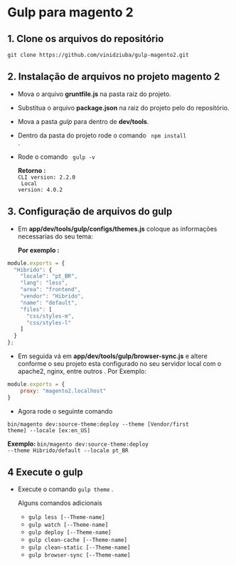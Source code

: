 # Gulp para magento 2 



## 1. Clone os arquivos do repositório
      
     
```
git clone https://github.com/vinidziuba/gulp-magento2.git
```


## 2. Instalação de arquivos no projeto magento 2


* Mova o arquivo <strong>gruntfile.js</strong> na pasta raiz do projeto.

* Substitua o arquivo <strong>package.json</strong> na raiz do projeto pelo do repositório.

* Mova a pasta <em>gulp</em> para dentro de <strong>dev/tools</strong>.

* Dentro da pasta do projeto rode o comando <code> npm install </code>.

* Rode o comando <code> gulp -v </code><br>

  <strong>Retorno :</strong><br>
<code>CLI version: 2.2.0 <br>
Local version: 4.0.2</code>

## 3. Configuração de arquivos do gulp

* Em <strong>app/dev/tools/gulp/configs/themes.js</strong> coloque as informações necessarias do seu tema:

	<strong>Por exemplo :</strong>

```javascript
module.exports = {
  "Hibrido": {
    "locale": "pt_BR",
    "lang": "less",
    "area": "frontend",
    "vendor": "Hibrido",
    "name": "default",
    "files": [
      "css/styles-m",
      "css/styles-l"
    ]
  }
};
```
* Em seguida vá em <strong>app/dev/tools/gulp/browser-sync.js</strong> e altere conforme o seu projeto esta configurado no seu servidor local com o apache2, nginx, entre outros .
Por Exemplo:

```javascript
module.exports = {
    proxy: "magento2.localhost"
}

```


* Agora rode o seguinte comando 

<code>bin/magento dev:source-theme:deploy --theme [Vendor/first theme] --locale [ex:en_US]</code>

   <strong>	     Exemplo:
</strong>
<code>bin/magento dev:source-theme:deploy --theme Hibrido/default --locale pt_BR 
</code>

## 4 Execute o gulp

* Execute o comando <code>gulp theme</code> .

	Alguns comandos adicionais
	
	* <code>gulp less [--Theme-name]</code>
	* <code>gulp watch [--Theme-name]</code>
	* <code>gulp deploy [--Theme-name]</code>
	* <code>gulp clean-cache [--Theme-name]</code>
	* <code>gulp clean-static [--Theme-name]</code>
	* <code>gulp browser-sync [--Theme-name]</code>
